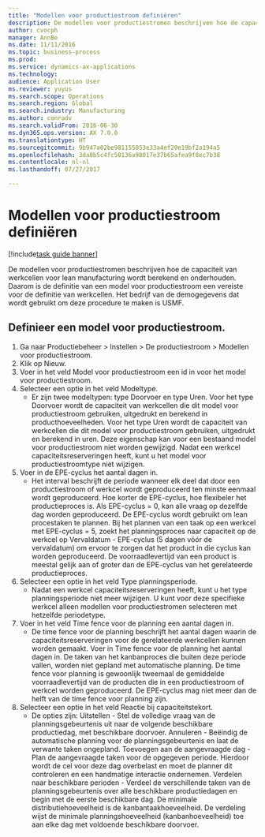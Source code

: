 ```yaml
--- 
title: "Modellen voor productiestroom definiëren"
description: De modellen voor productiestromen beschrijven hoe de capaciteit van werkcellen voor lean manufacturing wordt berekend en onderhouden.
author: cvocph
manager: AnnBe
ms.date: 11/11/2016
ms.topic: business-process
ms.prod: 
ms.service: dynamics-ax-applications
ms.technology: 
audience: Application User
ms.reviewer: yuyus
ms.search.scope: Operations
ms.search.region: Global
ms.search.industry: Manufacturing
ms.author: conradv
ms.search.validFrom: 2016-06-30
ms.dyn365.ops.version: AX 7.0.0
ms.translationtype: HT
ms.sourcegitcommit: 9b947a02be981155053e33a4ef20e19bf2a194a5
ms.openlocfilehash: 3da0b5c4fc50136a98017e37b65afea9f8ec7b38
ms.contentlocale: nl-nl
ms.lasthandoff: 07/27/2017

---
```

# <a name="define-production-flow-models"></a>Modellen voor productiestroom definiëren

[!include[task guide banner](../../includes/task-guide-banner.md)]

De modellen voor productiestromen beschrijven hoe de capaciteit van werkcellen voor lean manufacturing wordt berekend en onderhouden. Daarom is de definitie van een model voor productiestroom een vereiste voor de definitie van werkcellen. Het bedrijf van de demogegevens dat wordt gebruikt om deze procedure te maken is USMF.


## <a name="define-a-production-flow-model"></a>Definieer een model voor productiestroom. 
1. Ga naar Productiebeheer > Instellen > De productiestroom > Modellen voor productiestroom.
2. Klik op Nieuw.
3. Voer in het veld Model voor productiestroom een id in voor het model voor productiestroom.
4. Selecteer een optie in het veld Modeltype.
    * Er zijn twee modeltypen: type Doorvoer en type Uren. Voor het type Doorvoer wordt de capaciteit van werkcellen die dit model voor productiestroom gebruiken, uitgedrukt en berekend in producthoeveelheden. Voor het type Uren wordt de capaciteit van werkcellen die dit model voor productiestroom gebruiken, uitgedrukt en berekend in uren. Deze eigenschap kan voor een bestaand model voor productiestroom niet worden gewijzigd. Nadat een werkcel capaciteitsreserveringen heeft, kunt u het model voor productiestroomtype niet wijzigen.  
5. Voer in de EPE-cyclus het aantal dagen in.
    * Het interval beschrijft de periode wanneer elk deel dat door een productiestroom of werkcel wordt geproduceerd ten minste eenmaal wordt geproduceerd. Hoe korter de EPE-cyclus, hoe flexibeler het productieproces is. Als EPE-cyclus = 0, kan alle vraag op dezelfde dag worden geproduceerd. De EPE-cyclus wordt gebruikt om lean procestaken te plannen. Bij het plannen van een taak op een werkcel met EPE-cyclus = 5, zoekt het planningsproces naar capaciteit op de werkcel op Vervaldatum - EPE-cyclus (5 dagen vóór de vervaldatum) om ervoor te zorgen dat het product in die cyclus kan worden geproduceerd. De voorraadlevertijd van een product is meestal gelijk aan of groter dan de EPE-cyclus van het gerelateerde productieproces.  
6. Selecteer een optie in het veld Type planningsperiode.
    * Nadat een werkcel capaciteitsreserveringen heeft, kunt u het type planningsperiode niet meer wijzigen. U kunt voor deze specifieke werkcel alleen modellen voor productiestromen selecteren met hetzelfde periodetype.  
7. Voer in het veld Time fence voor de planning een aantal dagen in.
    * De time fence voor de planning beschrijft het aantal dagen waarin de capaciteitsreserveringen voor de gerelateerde werkcellen kunnen worden gemaakt. Voer in Time fence voor de planning het aantal dagen in.   De taken van het kanbanproces die buiten deze periode vallen, worden niet gepland met automatische planning. De time fence voor planning is gewoonlijk tweemaal de gemiddelde voorraadlevertijd van de producten die in een productiestroom of werkcel worden geproduceerd. De EPE-cyclus mag niet meer dan de helft van de time fence voor planning zijn.     
8. Selecteer een optie in het veld Reactie bij capaciteitstekort.
    * De opties zijn: Uitstellen - Stel de volledige vraag van de planningsgebeurtenis uit naar de volgende beschikbare productiedag, met beschikbare doorvoer. Annuleren - Beëindig de automatische planning voor de planningsgebeurtenis en laat de verwante taken ongepland.   Toevoegen aan de aangevraagde dag - Plan de aangevraagde taken voor de opgegeven periode. Hierdoor wordt de cel voor deze dag overbelast en moet de planner dit controleren en een handmatige interactie ondernemen.   Verdelen naar beschikbare perioden - Verdeel de verschillende taken van de planningsgebeurtenis over alle beschikbare productiedagen en begin met de eerste beschikbare dag. De minimale distributiehoeveelheid is de kanbantaakhoeveelheid. De verdeling wijst de minimale planningshoeveelheid (kanbanhoeveelheid) toe aan elke dag met voldoende beschikbare doorvoer.  


